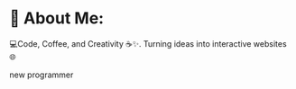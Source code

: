 # 💫 About Me:
💻Code, Coffee, and Creativity ☕️✨.
Turning ideas into interactive websites 🌐

new programmer 
